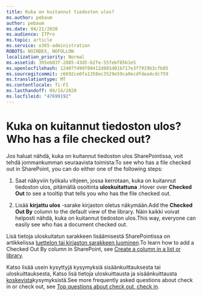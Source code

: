 ```yaml
---
title: Kuka on kuitannut tiedoston ulos?
ms.author: pebaum
author: pebaum
ms.date: 04/21/2020
ms.audience: ITPro
ms.topic: article
ms.service: o365-administration
ROBOTS: NOINDEX, NOFOLLOW
localization_priority: Normal
ms.assetid: 395eb03f-2885-43d5-b2fe-55febf85b1e5
ms.openlocfilehash: 12407f490f80412d801d01b717e3f7919b3cfb05
ms.sourcegitcommit: c6692ce0fa1358ec3529e59ca0ecdfdea4cdc759
ms.translationtype: MT
ms.contentlocale: fi-FI
ms.lasthandoff: 09/14/2020
ms.locfileid: "47699192"
---
```

# <a name="who-has-a-file-checked-out"></a><span data-ttu-id="8d0d7-102">Kuka on kuitannut tiedoston ulos?</span><span class="sxs-lookup"><span data-stu-id="8d0d7-102">Who has a file checked out?</span></span>

<span data-ttu-id="8d0d7-103">Jos haluat nähdä, kuka on kuitannut tiedoston ulos SharePointissa, voit tehdä jommankumman seuraavista toimista:</span><span class="sxs-lookup"><span data-stu-id="8d0d7-103">To see who has a file checked out in SharePoint, you can do either one of the following steps:</span></span>
  
1. <span data-ttu-id="8d0d7-104">Saat näkyviin työkalu vihjeen, jossa kerrotaan, kuka on kuitannut tiedoston ulos, pitämällä osoitinta **uloskuitattuna** .</span><span class="sxs-lookup"><span data-stu-id="8d0d7-104">Hover over **Checked Out** to see a tooltip that tells you who has the file checked out.</span></span> 
    
2. <span data-ttu-id="8d0d7-105">Lisää **kirjattu ulos** -sarake kirjaston oletus näkymään.</span><span class="sxs-lookup"><span data-stu-id="8d0d7-105">Add the **Checked Out By** column to the default view of the library.</span></span> <span data-ttu-id="8d0d7-106">Näin kaikki voivat helposti nähdä, kuka on kuitannut tiedoston ulos.</span><span class="sxs-lookup"><span data-stu-id="8d0d7-106">This way, everyone can easily see who has a document checked out.</span></span> 
    
<span data-ttu-id="8d0d7-107">Lisä tietoja uloskuitatun sarakkeen lisäämisestä SharePointissa on artikkelissa [luettelon tai kirjaston sarakkeen luominen](https://go.microsoft.com/fwlink/?linkid=2019591).</span><span class="sxs-lookup"><span data-stu-id="8d0d7-107">To learn how to add a Checked Out By column in SharePoint, see [Create a column in a list or library](https://go.microsoft.com/fwlink/?linkid=2019591).</span></span> 
  
<span data-ttu-id="8d0d7-108">Katso lisää usein kysyttyjä kysymyksiä sisäänkuittauksesta tai uloskuittauksesta, Katso lisä tietoja uloskuittausta ja sisäänkuittausta [koskevista](https://go.microsoft.com/fwlink/?linkid=2018786)kysymyksistä.</span><span class="sxs-lookup"><span data-stu-id="8d0d7-108">See more frequently asked questions about check in or check out, see [Top questions about check out, check in](https://go.microsoft.com/fwlink/?linkid=2018786).</span></span>
  

